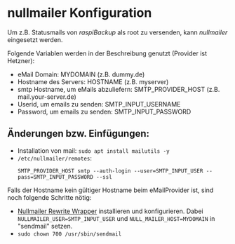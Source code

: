 # nullmailer Konfiguration

Um z.B. Statusmails von *raspiBackup* als root zu versenden, kann *nullmailer* eingesetzt werden.

Folgende Variablen werden in der Beschreibung genutzt (Provider ist Hetzner):

  - eMail Domain: MYDOMAIN (z.B. dummy.de)
  - Hostname des Servers: HOSTNAME (z.B. myserver)
  - smtp Hostname, um eMails abzuliefern: SMTP_PROVIDER_HOST (z.B. mail.your-server.de)
  - Userid, um emails zu senden: SMTP_INPUT_USERNAME
  - Password, um emails zu senden: SMTP_INPUT_PASSWORD


## Änderungen bzw. Einfügungen:

- Installation von mail: `sudo apt install mailutils -y`
- `/etc/nullmailer/remotes`:
  ```
  SMTP_PROVIDER_HOST smtp --auth-login --user=SMTP_INPUT_USER --pass=SMTP_INPUT_PASSWORD --ssl
  ```

Falls der Hostname kein gültiger Hostname beim eMailProvider ist, sind noch folgende Schritte nötig:

- [Nullmailer Rewrite Wrapper](https://github.com/JsBergbau/nullmailer-Rewrite-Wrapper) installieren und konfigurieren.
   Dabei `NULLMAILER_USER=SMTP_INPUT_USER` und `NULL_MAILER_HOST=MYDOMAIN` in "sendmail" setzen.
- `sudo chown 700 /usr/sbin/sendmail`



[.status]: translated
[.source]: https://www.linux-tips-and-tricks.de/de/raspibackupcategoried/675-nullmailer-konfigurieren

